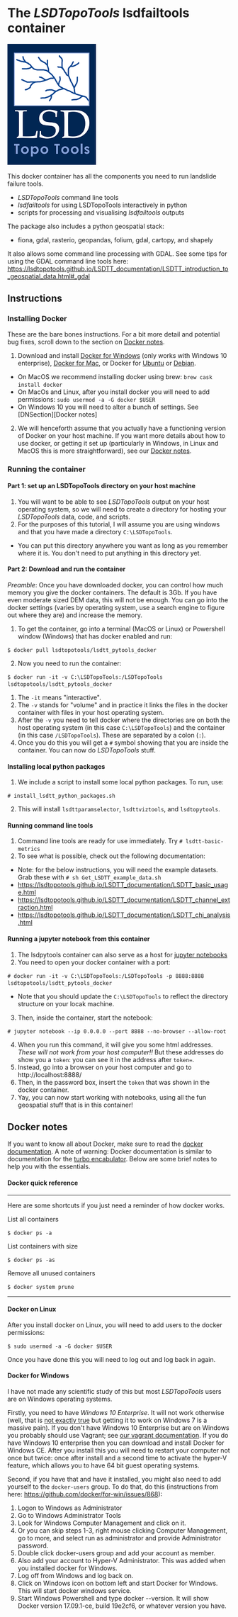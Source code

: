 # The *LSDTopoTools* lsdfailtools container

![](https://raw.githubusercontent.com/LSDtopotools/lsdtt_viz_docker/master/images/LSD-logo.png)

This docker container has all the components you need to run landslide failure tools.

* *LSDTopoTools* command line tools
* *lsdfailtools* for using LSDTopoTools interactively in python
* scripts for processing and visualising *lsdfailtools* outputs


The package also includes a python geospatial stack:

* fiona, gdal, rasterio, geopandas, folium, gdal, cartopy, and shapely

It also allows some command line processing with GDAL. See some tips for using the GDAL command line tools here: https://lsdtopotools.github.io/LSDTT_documentation/LSDTT_introduction_to_geospatial_data.html#_gdal

## Instructions

### Installing Docker

These are the bare bones instructions. For a bit more detail and potential bug fixes, scroll down to the section on [Docker notes](#docker-notes).

1. Download and install [Docker for Windows](https://www.docker.com/docker-windows) (only works with Windows 10 enterprise), [Docker for Mac](https://www.docker.com/docker-mac), or Docker for [Ubuntu](https://www.docker.com/docker-ubuntu) or [Debian](https://www.docker.com/docker-debian).
  * On MacOS we recommend installing docker using brew: `brew cask install docker`
  * On MacOs and Linux, after you install docker you will need to add permissions: `sudo usermod -a -G docker $USER`
  * On Windows 10 you will need to alter a bunch of settings. See [DNSection][Docker notes]
2. We will henceforth assume that you actually have a functioning version of Docker on your host machine. If you want more details about how to use docker, or getting it set up (particularly in Windows, in Linux and MacOS this is more straightforward), see our [Docker notes](#docker-notes).

### Running the container

#### Part 1: set up an LSDTopoTools directory on your host machine

1. You will want to be able to see *LSDTopoTools* output on your host operating system, so we will need to create a directory for hosting your *LSDTopoTools* data, code, and scripts.
2. For the purposes of this tutorial, I will assume you are using windows and that you have made a directory `C:\LSDTopoTools`.
  * You can put this directory anywhere you want as long as you remember where it is. You don't need to put anything in this directory yet.

#### Part 2: Download and run the container

_Preamble_: Once you have downloaded docker, you can control how much memory you give the docker containers. The default is 3Gb. If you have even moderate sized DEM data, this will not be enough. You can go into the docker settings (varies by operating system, use a search engine to figure out where they are) and increase the memory.

1. To get the container, go into a terminal (MacOS or Linux) or Powershell window (Windows) that has docker enabled and run:
```console
$ docker pull lsdtopotools/lsdtt_pytools_docker
```
2. Now you need to run the container:
```console
$ docker run -it -v C:\LSDTopoTools:/LSDTopoTools lsdtopotools/lsdtt_pytools_docker
```
  1. The `-it` means "interactive".
  2. The `-v` stands for "volume" and in practice it links the files in the docker container with files in your host operating system.
  3. After the `-v` you need to tell docker where the directories are on both the host operating system (in this case `C:\LSDTopoTools`) and the container (in this case `/LSDTopoTools`). These are separated by a colon (`:`).
3. Once you do this you will get a `#` symbol showing that you are inside the container. You can now do *LSDTopoTools* stuff.

#### Installing local python packages

1. We include a script to install some local python packages. To run, use:

```console
# install_lsdtt_python_packages.sh
```
2. This will install `lsdttparamselector`, `lsdttviztools`, and `lsdtopytools`.



#### Running command line tools

1. Command line tools are ready for use immediately. Try `# lsdtt-basic-metrics`
2. To see what is possible, check out the following documentation:
  * Note: for the below instructions, you will need the example datasets. Grab these with `# sh Get_LSDTT_example_data.sh`
  * https://lsdtopotools.github.io/LSDTT_documentation/LSDTT_basic_usage.html
  * https://lsdtopotools.github.io/LSDTT_documentation/LSDTT_channel_extraction.html
  * https://lsdtopotools.github.io/LSDTT_documentation/LSDTT_chi_analysis.html



#### Running a jupyter notebook from this container

1. The lsdpytools container can also serve as a host for [jupyter notebooks](https://jupyter.org/)
2. You need to open your docker container with a port:

```console
# docker run -it -v C:\LSDTopoTools:/LSDTopoTools -p 8888:8888 lsdtopotools/lsdtt_pytools_docker
```

  * Note that you should update the `C:\LSDTopoTools` to reflect the directory structure on your locak machine.

3. Then, inside the container, start the notebook:

```console
# jupyter notebook --ip 0.0.0.0 --port 8888 --no-browser --allow-root
```

4. When you run this command, it will give you some html addresses. *These will not work from your host computer!!* But these addresses do show you a `token`: you can see it in the address after `token=`.
  1. Instead, go into a browser on your host computer and go to http://localhost:8888/
  2. Then, in the password box, insert the `token` that was shown in the docker container.
  3. Yay, you can now start working with notebooks, using all the fun geospatial stuff that is in this container!


## Docker notes

If you want to know all about Docker, make sure to read the [docker documentation](https://docs.docker.com/). A note of warning: Docker documentation is similar to documentation for the [turbo encabulator](https://www.youtube.com/watch?v=rLDgQg6bq7o). Below are some brief notes to help you with the essentials.

#### Docker quick reference
***
Here are some shortcuts if you just need a reminder of how docker works.

List all containers
```console
$ docker ps -a
```

List containers with size
```console
$ docker ps -as
```

Remove all unused containers
```console
$ docker system prune
```
***

#### Docker on Linux

After you install docker on Linux, you will need to add users to the docker permissions:

```console
$ sudo usermod -a -G docker $USER
```

Once you have done this you will need to log out and log back in again.


#### Docker for Windows

I have not made any scientific study of this but most *LSDTopoTools* users are on Windows operating systems.

Firstly, you need to have *Windows 10 Enterprise*. It will not work otherwise (well, that is [not exactly true](https://stefanscherer.github.io/yes-you-can-docker-on-windows-7/) but getting it to work on Windows 7 is a massive pain). If you don't have Windows 10 Enterprise but are on Windows you probably should use Vagrant; see [our vagrant documentation](https://lsdtopotools.github.io/LSDTT_documentation/LSDTT_installation.html#_installing_lsdtopotools_using_virtualbox_and_vagrant). If you do have Windows 10 enterprise then you can download and install Docker for Windows CE. After you install this you will need to restart your computer not once but twice: once after install and a second time to activate the hyper-V feature, which allows you to have 64 bit guest operating systems.

Second, if you have that and have it installed, you might also need to add yourself to the `docker-users` group. To do that, do this (instructions from here: https://github.com/docker/for-win/issues/868):

1. Logon to Windows as Administrator
2. Go to Windows Administrator Tools
3. Look for Windows Computer Management and click on it.
4. Or you can skip steps 1-3, right mouse clicking Computer Management, go to more, and select run as administrator and provide Administrator password.
5. Double click docker-users group and add your account as member.
6. Also add your account to Hyper-V Administrator. This was added when you installed docker for Windows.
7. Log off from Windows and log back on.
8. Click on Windows icon on bottom left and start Docker for Windows. This will start docker windows service.
9. Start Windows Powershell and type docker --version. It will show Docker version 17.09.1-ce, build 19e2cf6, or whatever version you have.

